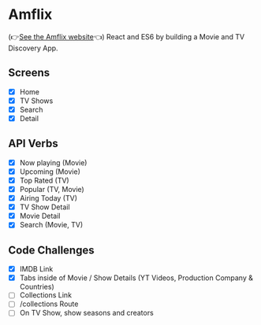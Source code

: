 # Amflix

(👉[See the Amflix website](https://amflix.netlify.app/)👈)
React and ES6 by building a Movie and TV Discovery App.

## Screens

- [x] Home
- [x] TV Shows
- [x] Search
- [x] Detail

## API Verbs

- [x] Now playing (Movie)
- [x] Upcoming (Movie)
- [x] Top Rated (TV)
- [x] Popular (TV, Movie)
- [x] Airing Today (TV)
- [x] TV Show Detail
- [x] Movie Detail
- [x] Search (Movie, TV)

## Code Challenges

- [x] IMDB Link
- [x] Tabs inside of Movie / Show Details (YT Videos, Production Company & Countries)
- [ ] Collections Link
- [ ] /collections Route
- [ ] On TV Show, show seasons and creators
